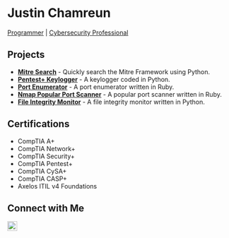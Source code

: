 <h1>Justin Chamreun</h1>
<p>
  <a href="https://github.com/jxnv" target="_blank">Programmer</a> | 
  <a href="https://www.linkedin.com/in/jchamreun/" target="_blank">Cybersecurity Professional</a>
</p>

<h2>Projects</h2>
<ul>
  <li><strong><a href="https://github.com/jxnv/Mitre-Search" target="_blank">Mitre Search</a></strong> 
    - Quickly search the Mitre Framework using Python.</li>
  <li><strong><a href="https://github.com/jxnv/Pentestpluslab-keylogger" target="_blank">Pentest+ Keylogger</a></strong> 
    - A keylogger coded in Python.</li>
  <li><strong><a href="https://github.com/jxnv/Port-Enumerator-for-comptialab" target="_blank">Port Enumerator</a></strong> 
    - A port enumerator written in Ruby.</li>
  <li><strong><a href="https://github.com/jxnv/Nmap-popular-portscanner-ruby" target="_blank">Nmap Popular Port Scanner</a></strong> 
    - A popular port scanner written in Ruby.</li>
  <li><strong><a href="https://github.com/jxnv/File-Integrity-Monitor-Hashing">File Integrity Monitor</a></strong> 
    - A file integrity monitor written in Python.</li>
</ul>

<h2>Certifications</h2>
<ul>
  <li>CompTIA A+</li>
  <li>CompTIA Network+</li>
  <li>CompTIA Security+</li>
  <li>CompTIA Pentest+</li>
  <li>CompTIA CySA+</li>
  <li>CompTIA CASP+</li>
  <li>Axelos ITIL v4 Foundations</li>
</ul>

<h2>Connect with Me</h2>
<p>
  <a href="https://linkedin.com/in/jchamreun" target="_blank">
    <img align="left" alt="LinkedIn | Justin Chamreun" width="22px" src="https://cdn.jsdelivr.net/npm/simple-icons@v3/icons/linkedin.svg" />
  </a>
</p>
